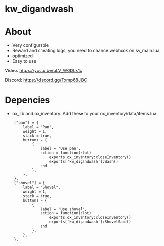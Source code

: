 # kw_digandwash

# About
- Very configurable
- Reward and cheating logs, you need to chance webhook on sv_main.lua 
- optimized
- Easy to use

Video: https://youtu.be/uLV_W6DLx1c


Discord: https://discord.gg/Txmp68Jj8C
# Depencies
- ox_lib and ox_inventory. Add these to your ox_inventory/data/items.lua
```
	["pan"] = {
		label = "Pan",
		weight = 1,
		stack = true,
		buttons = {
			{
				label = 'Use pan',
				action = function(slot)
					exports.ox_inventory:closeInventory()
					exports['kw_digandwash']:Wash()
				end	
			},
		},
	},
	["shovel"] = {
		label = "Shovel",
		weight = 1,
		stack = true,
		buttons = {
			{
				label = 'Use shovel',
				action = function(slot)
					exports.ox_inventory:closeInventory()
					exports['kw_digandwash']:ShovelSand()
				end	
			},
		},
	},
```
